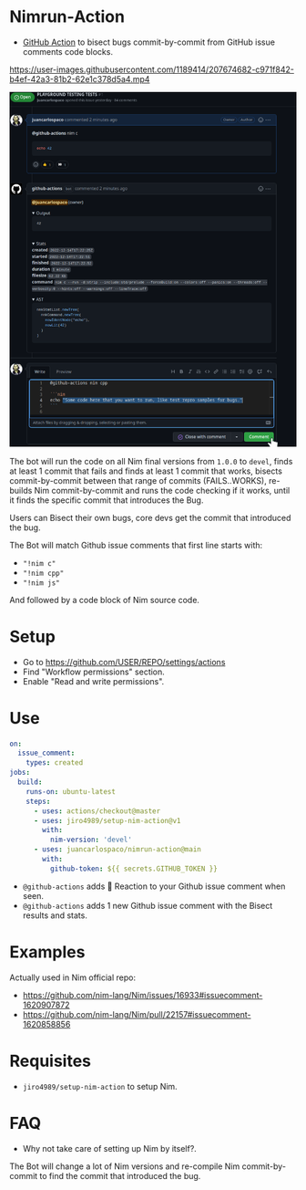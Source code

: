 # Nimrun-Action

- [GitHub Action](https://github.com/features/actions) to bisect bugs commit-by-commit from GitHub issue comments code blocks.

https://user-images.githubusercontent.com/1189414/207674682-c971f842-b4ef-42a3-81b2-62e1c378d5a4.mp4


![](https://raw.githubusercontent.com/juancarlospaco/nimrun-action/nim/screenshot.png)


The bot will run the code on all Nim final versions from `1.0.0` to `devel`,
finds at least 1 commit that fails and finds at least 1 commit that works,
bisects commit-by-commit between that range of commits (FAILS..WORKS),
re-builds Nim commit-by-commit and runs the code checking if it works,
until it finds the specific commit that introduces the Bug.

Users can Bisect their own bugs, core devs get the commit that introduced the bug.

The Bot will match Github issue comments that first line starts with:

- `"!nim c"`
- `"!nim cpp"`
- `"!nim js"`

And followed by a code block of Nim source code.


# Setup

- Go to https://github.com/USER/REPO/settings/actions
- Find "Workflow permissions" section.
- Enable "Read and write permissions".


# Use

```yaml
on:
  issue_comment:
    types: created
jobs:
  build:
    runs-on: ubuntu-latest
    steps:
      - uses: actions/checkout@master
      - uses: jiro4989/setup-nim-action@v1
        with:
          nim-version: 'devel'
      - uses: juancarlospaco/nimrun-action@main
        with:
          github-token: ${{ secrets.GITHUB_TOKEN }}
```

- `@github-actions` adds :eyes: Reaction to your Github issue comment when seen.
- `@github-actions` adds 1 new Github issue comment with the Bisect results and stats.


# Examples

Actually used in Nim official repo:

- https://github.com/nim-lang/Nim/issues/16933#issuecomment-1620907872
- https://github.com/nim-lang/Nim/pull/22157#issuecomment-1620858856


# Requisites

- `jiro4989/setup-nim-action` to setup Nim.


# FAQ

- Why not take care of setting up Nim by itself?.

The Bot will change a lot of Nim versions and re-compile Nim commit-by-commit to find the commit that introduced the bug.


<!--
# Security

- Only users with write permissions can run code (Admins and Collaborators with push permissions).
-->

